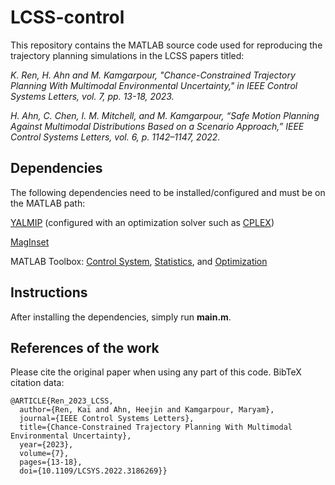 # LCSS-control
This repository contains the MATLAB source code used for reproducing the trajectory planning simulations in the LCSS papers titled:

*K. Ren, H. Ahn and M. Kamgarpour, "Chance-Constrained Trajectory Planning With Multimodal Environmental Uncertainty," in IEEE Control Systems Letters, vol. 7, pp. 13-18, 2023.*

*H. Ahn, C. Chen, I. M. Mitchell, and M. Kamgarpour, “Safe Motion Planning Against Multimodal Distributions Based on a Scenario Approach,” IEEE Control Systems Letters, vol. 6, p. 1142–1147, 2022.*

## Dependencies
The following dependencies need to be installed/configured and must be on the MATLAB path:

[YALMIP](https://yalmip.github.io/) (configured with an optimization solver such as [CPLEX](https://www.ibm.com/analytics/cplex-optimizer))

[MagInset](https://www.mathworks.com/matlabcentral/fileexchange/49055-maginset)

MATLAB Toolbox: [Control System](https://www.mathworks.com/products/control.html), [Statistics](https://www.mathworks.com/products/statistics.html), and [Optimization](https://www.mathworks.com/products/optimization.html)

## Instructions

After installing the dependencies, simply run **main.m**.

## References of the work
Please cite the original paper when using any part of this code. BibTeX citation data:
```
@ARTICLE{Ren_2023_LCSS,
  author={Ren, Kai and Ahn, Heejin and Kamgarpour, Maryam},
  journal={IEEE Control Systems Letters}, 
  title={Chance-Constrained Trajectory Planning With Multimodal Environmental Uncertainty}, 
  year={2023},
  volume={7},
  pages={13-18},
  doi={10.1109/LCSYS.2022.3186269}}
```
